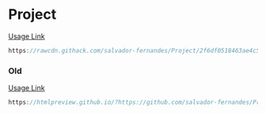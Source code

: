 # Project

[Usage Link](https://rawcdn.githack.com/salvador-fernandes/Project/2f6df0518463ae4c5966c93a27d3072200be7cc5/Project.html?min=1)
```js
https://rawcdn.githack.com/salvador-fernandes/Project/2f6df0518463ae4c5966c93a27d3072200be7cc5/Project.html?min=1
```

### Old
[Usage Link](https://htmlpreview.github.io/?https://github.com/salvador-fernandes/Project/blob/main/Project.html)
```js
https://htmlpreview.github.io/?https://github.com/salvador-fernandes/Project/blob/main/Project.html
```
